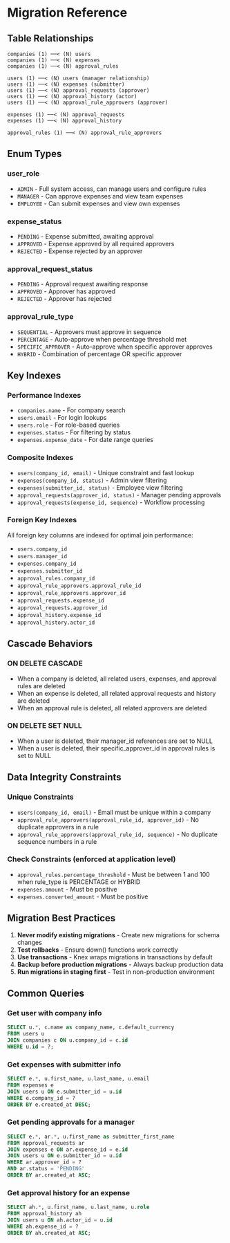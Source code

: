 # Migration Reference

## Table Relationships

```
companies (1) ──< (N) users
companies (1) ──< (N) expenses
companies (1) ──< (N) approval_rules

users (1) ──< (N) users (manager relationship)
users (1) ──< (N) expenses (submitter)
users (1) ──< (N) approval_requests (approver)
users (1) ──< (N) approval_history (actor)
users (1) ──< (N) approval_rule_approvers (approver)

expenses (1) ──< (N) approval_requests
expenses (1) ──< (N) approval_history

approval_rules (1) ──< (N) approval_rule_approvers
```

## Enum Types

### user_role
- `ADMIN` - Full system access, can manage users and configure rules
- `MANAGER` - Can approve expenses and view team expenses
- `EMPLOYEE` - Can submit expenses and view own expenses

### expense_status
- `PENDING` - Expense submitted, awaiting approval
- `APPROVED` - Expense approved by all required approvers
- `REJECTED` - Expense rejected by an approver

### approval_request_status
- `PENDING` - Approval request awaiting response
- `APPROVED` - Approver has approved
- `REJECTED` - Approver has rejected

### approval_rule_type
- `SEQUENTIAL` - Approvers must approve in sequence
- `PERCENTAGE` - Auto-approve when percentage threshold met
- `SPECIFIC_APPROVER` - Auto-approve when specific approver approves
- `HYBRID` - Combination of percentage OR specific approver

## Key Indexes

### Performance Indexes
- `companies.name` - For company search
- `users.email` - For login lookups
- `users.role` - For role-based queries
- `expenses.status` - For filtering by status
- `expenses.expense_date` - For date range queries

### Composite Indexes
- `users(company_id, email)` - Unique constraint and fast lookup
- `expenses(company_id, status)` - Admin view filtering
- `expenses(submitter_id, status)` - Employee view filtering
- `approval_requests(approver_id, status)` - Manager pending approvals
- `approval_requests(expense_id, sequence)` - Workflow processing

### Foreign Key Indexes
All foreign key columns are indexed for optimal join performance:
- `users.company_id`
- `users.manager_id`
- `expenses.company_id`
- `expenses.submitter_id`
- `approval_rules.company_id`
- `approval_rule_approvers.approval_rule_id`
- `approval_rule_approvers.approver_id`
- `approval_requests.expense_id`
- `approval_requests.approver_id`
- `approval_history.expense_id`
- `approval_history.actor_id`

## Cascade Behaviors

### ON DELETE CASCADE
- When a company is deleted, all related users, expenses, and approval rules are deleted
- When an expense is deleted, all related approval requests and history are deleted
- When an approval rule is deleted, all related approvers are deleted

### ON DELETE SET NULL
- When a user is deleted, their manager_id references are set to NULL
- When a user is deleted, their specific_approver_id in approval rules is set to NULL

## Data Integrity Constraints

### Unique Constraints
- `users(company_id, email)` - Email must be unique within a company
- `approval_rule_approvers(approval_rule_id, approver_id)` - No duplicate approvers in a rule
- `approval_rule_approvers(approval_rule_id, sequence)` - No duplicate sequence numbers in a rule

### Check Constraints (enforced at application level)
- `approval_rules.percentage_threshold` - Must be between 1 and 100 when rule_type is PERCENTAGE or HYBRID
- `expenses.amount` - Must be positive
- `expenses.converted_amount` - Must be positive

## Migration Best Practices

1. **Never modify existing migrations** - Create new migrations for schema changes
2. **Test rollbacks** - Ensure down() functions work correctly
3. **Use transactions** - Knex wraps migrations in transactions by default
4. **Backup before production migrations** - Always backup production data
5. **Run migrations in staging first** - Test in non-production environment

## Common Queries

### Get user with company info
```sql
SELECT u.*, c.name as company_name, c.default_currency
FROM users u
JOIN companies c ON u.company_id = c.id
WHERE u.id = ?;
```

### Get expenses with submitter info
```sql
SELECT e.*, u.first_name, u.last_name, u.email
FROM expenses e
JOIN users u ON e.submitter_id = u.id
WHERE e.company_id = ?
ORDER BY e.created_at DESC;
```

### Get pending approvals for a manager
```sql
SELECT e.*, ar.*, u.first_name as submitter_first_name
FROM approval_requests ar
JOIN expenses e ON ar.expense_id = e.id
JOIN users u ON e.submitter_id = u.id
WHERE ar.approver_id = ?
AND ar.status = 'PENDING'
ORDER BY ar.created_at ASC;
```

### Get approval history for an expense
```sql
SELECT ah.*, u.first_name, u.last_name, u.role
FROM approval_history ah
JOIN users u ON ah.actor_id = u.id
WHERE ah.expense_id = ?
ORDER BY ah.created_at ASC;
```
